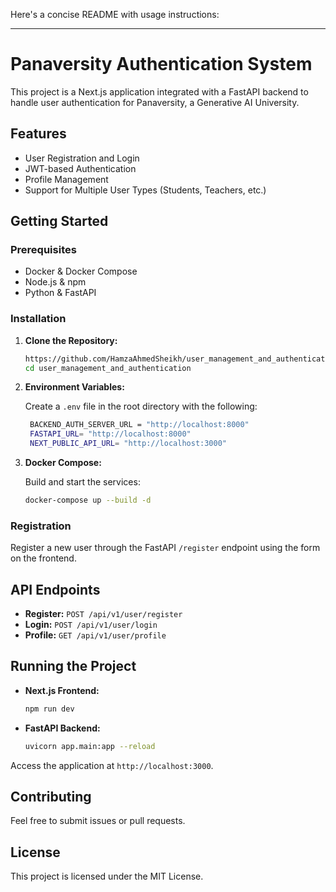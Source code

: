 Here's a concise README with usage instructions:

---

# Panaversity Authentication System

This project is a Next.js application integrated with a FastAPI backend to handle user authentication for Panaversity, a Generative AI University.

## Features

- User Registration and Login
- JWT-based Authentication
- Profile Management
- Support for Multiple User Types (Students, Teachers, etc.)

## Getting Started

### Prerequisites

- Docker & Docker Compose
- Node.js & npm
- Python & FastAPI

### Installation

1. **Clone the Repository:**

   ```bash
   https://github.com/HamzaAhmedSheikh/user_management_and_authentication.git
   cd user_management_and_authentication
   ```

2. **Environment Variables:**

   Create a `.env` file in the root directory with the following:

   ```bash
    BACKEND_AUTH_SERVER_URL = "http://localhost:8000"
    FASTAPI_URL= "http://localhost:8000"
    NEXT_PUBLIC_API_URL= "http://localhost:3000"
   ```

3. **Docker Compose:**

   Build and start the services:

   ```bash
   docker-compose up --build -d
   ```


### Registration

Register a new user through the FastAPI `/register` endpoint using the form on the frontend.

## API Endpoints

- **Register:** `POST /api/v1/user/register`
- **Login:** `POST /api/v1/user/login`
- **Profile:** `GET /api/v1/user/profile`

## Running the Project

- **Next.js Frontend:**

  ```bash
  npm run dev
  ```

- **FastAPI Backend:**

  ```bash
  uvicorn app.main:app --reload
  ```

Access the application at `http://localhost:3000`.

## Contributing

Feel free to submit issues or pull requests.

## License

This project is licensed under the MIT License.